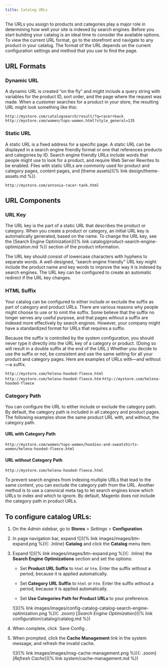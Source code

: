 ```yaml
---
title: Catalog URLs
---
```


The URLs you assign to products and categories play a major role in determining how well your site is indexed by search engines. Before you start building your catalog is an ideal time to consider the available options. To view the current URL format, go to the storefront and navigate to any product in your catalog. The format of the URL depends on the current configuration settings and method that you use to find the page.

## URL Formats

### Dynamic URL

A dynamic URL is created “on the fly” and might include a query string with variables for the product ID, sort order, and the page where the request was made. When a customer searches for a product in your store, the resulting URL might look something like this:

`http://mystore.com/catalogsearch/result/?q=racer+back`
`http://mystore.com/women/tops-women.html?style_general=135`

### Static URL

A static URL is a fixed address for a specific page. A static URL can be displayed in a search engine friendly format or one that references products and categories by ID. Search engine friendly URLs include words that people might use to look for a product, and require Web Server Rewrites to be enabled. Files with static URLs are commonly used for product and category pages, content pages, and [theme assets]({% link design/theme-assets.md %}).

`http://mystore.com/antonia-racer-tank.html`

## URL Components

### URL Key

The URL key is the part of a static URL that describes the product or category. When you create a product or category, an initial URL key is automatically generated, based on the name. To change the URL key, see the [Search Engine Optimization]({% link catalog/product-search-engine-optimization.md %}) section of the product information.

The URL key should consist of lowercase characters with hyphens to separate words. A well-designed, “search engine friendly” URL key might include the product name and key words to improve the way it is indexed by search engines. The URL key can be configured to create an automatic redirect if the URL key changes.

### HTML Suffix

Your catalog can be configured to either include or exclude the suffix as part of category and product URLs. There are various reasons why people might choose to use or to omit the suffix. Some believe that the suffix no longer serves any useful purpose, and that pages without a suffix are indexed more effectively by search engines. However, your company might have a standardized format for URLs that requires a suffix.

Because the suffix is controlled by the system configuration, you should never type it directly into the URL key of a category or product. (Doing so will result in a double suffix at the end of the URL.) Whether you decide to use the suffix or not, be consistent and use the same setting for all your product and category pages. Here are examples of URLs with—and without—a suffix.

`http://mystore.com/helena-hooded-fleece.html`
`http://mystore.com/helena-hooded-fleece.htm`
`http://mystore.com/helena-hooded-fleece`

### Category Path

You can configure the URL to either include or exclude the category path. By default, the category path is included in all category and product pages. The following examples show the same product URL with, and without, the category path.

#### URL with Category Path

`http://mystore.com/women/tops-women/hoodies-and-sweatshirts-women/helena-hooded-fleece.html`

#### URL without Category Path

`http://mystore.com/helena-hooded-fleece.html`

To prevent search engines from indexing multiple URLs that lead to the same content, you can exclude the category path from the URL. Another method is to use a canonical meta tag to let search engines know which URLs to index and which to ignore. By default, Magento does not include the category path in product URLs.

## To configure catalog URLs:

1. On the _Admin_ sidebar, go to **Stores** > _Settings_ > **Configuration**.

1. In page navigation bar, expand ![]({% link images/images/btn-expand.png %}){: .Inline} **Catalog** and click the **Catalog** menu item.

1. Expand ![]({% link images/images/btn-expand.png %}){: .Inline} the **Search Engine Optimizations** section and set the options:

   - Set **Product URL Suffix** to `html` or `htm`. Enter the suffix without a period, because it is applied automatically.

   - Set **Category URL Suffix** to `html` or `htm`. Enter the suffix without a period, because it is applied automatically.

   - Set **Use Categories Path for Product URLs** to your preference.

   ![]({% link images/images/config-catalog-catalog-search-engine-optimization.png %}){: .zoom}
   [_Search Engine Optimization_]({% link configuration/catalog/catalog.md %})

1. When complete, click <span class="btn"> Save Config </span>.

1. When prompted, click the **Cache Management** link in the system message, and refresh the invalid cache.

   ![]({% link images/images/msg-cache-management.png %}){: .zoom}
   [_Refresh Cache_]({% link system/cache-management.md %})
